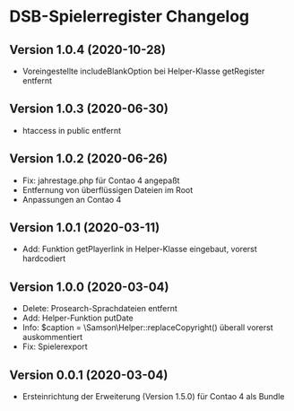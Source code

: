 # DSB-Spielerregister Changelog

## Version 1.0.4 (2020-10-28)

* Voreingestellte includeBlankOption bei Helper-Klasse getRegister entfernt

## Version 1.0.3 (2020-06-30)

* htaccess in public entfernt

## Version 1.0.2 (2020-06-26)

* Fix: jahrestage.php für Contao 4 angepaßt
* Entfernung von überflüssigen Dateien im Root
* Anpassungen an Contao 4
 
## Version 1.0.1 (2020-03-11)

* Add: Funktion getPlayerlink in Helper-Klasse eingebaut, vorerst hardcodiert

## Version 1.0.0 (2020-03-04)

* Delete: Prosearch-Sprachdateien entfernt
* Add: Helper-Funktion putDate
* Info: $caption = \Samson\Helper::replaceCopyright() überall vorerst auskommentiert
* Fix: Spielerexport

## Version 0.0.1 (2020-03-04)

* Ersteinrichtung der Erweiterung (Version 1.5.0) für Contao 4 als Bundle
